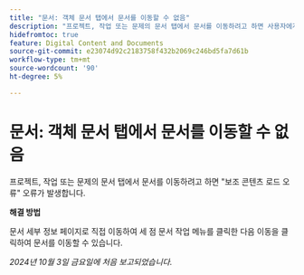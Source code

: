 ```yaml
---
title: "문서: 객체 문서 탭에서 문서를 이동할 수 없음"
description: "프로젝트, 작업 또는 문제의 문서 탭에서 문서를 이동하려고 하면 사용자에게 다음 오류가 발생합니다. 보조 콘텐츠 로드 오류."
hidefromtoc: true
feature: Digital Content and Documents
source-git-commit: e23074d92c2183758f432b2069c246bd5fa7d61b
workflow-type: tm+mt
source-wordcount: '90'
ht-degree: 5%

---
```


# 문서: 객체 문서 탭에서 문서를 이동할 수 없음

프로젝트, 작업 또는 문제의 문서 탭에서 문서를 이동하려고 하면 &quot;보조 콘텐츠 로드 오류&quot; 오류가 발생합니다.

**해결 방법**

문서 세부 정보 페이지로 직접 이동하여 세 점 문서 작업 메뉴를 클릭한 다음 이동을 클릭하여 문서를 이동할 수 있습니다.

_2024년 10월 3일 금요일에 처음 보고되었습니다._
